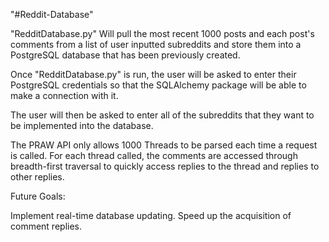"#Reddit-Database" 




"RedditDatabase.py" Will pull the most recent 1000 posts and each post's comments from a list of user inputted subreddits and store them into a PostgreSQL database that has been previously created.

Once "RedditDatabase.py" is run, the user will be asked to enter their PostgreSQL credentials so that the SQLAlchemy package will be able to make a connection with it.

The user will then be asked to enter all of the subreddits that they want to be implemented into the database.

The PRAW API only allows 1000 Threads to be parsed each time a request is called. For each thread called, the comments are accessed through breadth-first traversal to quickly access replies to the thread and replies to other replies.

Future Goals:

Implement real-time database updating.
Speed up the acquisition of comment replies.